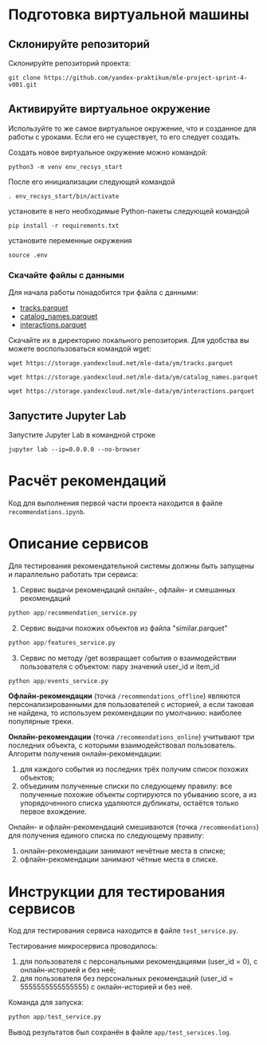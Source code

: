 # Подготовка виртуальной машины

## Склонируйте репозиторий

Склонируйте репозиторий проекта:

```
git clone https://github.com/yandex-praktikum/mle-project-sprint-4-v001.git
```

## Активируйте виртуальное окружение

Используйте то же самое виртуальное окружение, что и созданное для работы с уроками. Если его не существует, то его следует создать.

Создать новое виртуальное окружение можно командой:

```
python3 -m venv env_recsys_start
```

После его инициализации следующей командой

```
. env_recsys_start/bin/activate
```

установите в него необходимые Python-пакеты следующей командой

```
pip install -r requirements.txt
```
установите переменные окружения

```
source .env
```
### Скачайте файлы с данными

Для начала работы понадобится три файла с данными:
- [tracks.parquet](https://storage.yandexcloud.net/mle-data/ym/tracks.parquet)
- [catalog_names.parquet](https://storage.yandexcloud.net/mle-data/ym/catalog_names.parquet)
- [interactions.parquet](https://storage.yandexcloud.net/mle-data/ym/interactions.parquet)
 
Скачайте их в директорию локального репозитория. Для удобства вы можете воспользоваться командой wget:

```
wget https://storage.yandexcloud.net/mle-data/ym/tracks.parquet

wget https://storage.yandexcloud.net/mle-data/ym/catalog_names.parquet

wget https://storage.yandexcloud.net/mle-data/ym/interactions.parquet
```

## Запустите Jupyter Lab

Запустите Jupyter Lab в командной строке

```
jupyter lab --ip=0.0.0.0 --no-browser
```

# Расчёт рекомендаций

Код для выполнения первой части проекта находится в файле `recommendations.ipynb`.

# Описание сервисов

Для тестирования рекомендательной системы должны быть запущены и параллельно работать три сервиса:
1) Cервис выдачи рекомендаций онлайн-, офлайн- и смешанных рекомендаций
```python
python app/recommendation_service.py
``` 
2) Cервис выдачи похожих объектов из файла "similar.parquet"
```python
python app/features_service.py
``` 
3) Сервис по методу /get возвращает события о взаимодействии пользователя с объектом: пару значений user_id и item_id
```python
python app/events_service.py
``` 
**Офлайн-рекомендации** (точка `/recommendations_offline`) являются персонализированными для пользователей с историей, а если таковая не найдена, то используем рекомендации по умолчанию: наиболее популярные треки. 

**Онлайн-рекомендации** (точка `/recommendations_online`) учитывают три последних объекта, с которыми взаимодействовал пользователь. Алгоритм получения онлайн-рекомендации: 
1) для каждого события из последних трёх получим список похожих объектов; 
2) объединим полученные списки по следующему правилу: все полученные похожие объекты сортируются по убыванию score, а из упорядоченного списка удаляются дубликаты, остаётся только первое вхождение.

Онлайн- и офлайн-рекомендаций смешиваются (точка `/recommendations`) для получения единого списка по следующему правилу:
1) онлайн-рекомендации занимают нечётные места в списке;
2) офлайн-рекомендации занимают чётные места в списке. 

# Инструкции для тестирования сервисов

Код для тестирования сервиса находится в файле `test_service.py`.

Тестирование микросервиса проводилось:
1) для пользователя с персональными рекомендациями (user_id = 0), с онлайн-историей и без неё;
2) для пользователя без персональных рекомендаций (user_id = 5555555555555555) с онлайн-историей и без неё.

Команда для запуска:
```python
python app/test_service.py
``` 
Вывод результатов был сохранён в файле `app/test_services.log`.
